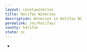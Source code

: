 ```yaml
---
layout: countywineries
title: Halifax Wineries
description: Wineries in Halifax NC
permalink: /nc/halifax/
county: halifax
state: nc
---
```

-
